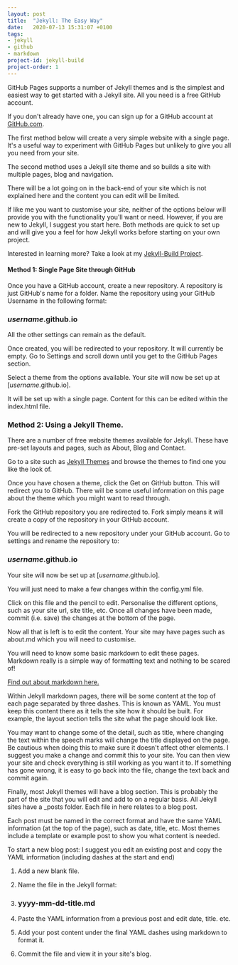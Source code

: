 ```yaml
---
layout: post
title:  "Jekyll: The Easy Way"
date:   2020-07-13 15:31:07 +0100
tags:
- jekyll
- github
- markdown
project-id: jekyll-build
project-order: 1
---
```

GitHub Pages supports a number of Jekyll themes and is the simplest and easiest way to get started with a Jekyll site. All you need is a free GitHub account.

If you don't already have one, you can sign up for a GitHub account at [GitHub.com](http://github.com).

The first method below will create a very simple website with a single page. It's a useful way to experiment with GitHub Pages but unlikely to give you all you need from your site.

The second method uses a Jekyll site theme and so builds a site with multiple pages, blog and navigation.

There will be a lot going on in the back-end of your site which is not explained here and the content you can edit will be limited.

If like me you want to customise your site, neither of the options below will provide you with the functionality you'll want or need. However, if you are new to Jekyll, I suggest you start here. Both methods are quick to set up and will give you a feel for how Jekyll works before starting on your own project.

Interested in learning more? Take a look at my [Jekyll-Build Project](https://dinkwiz.github.io/projects/jekyll-build.html).

#### Method 1: Single Page Site through GitHub

Once you have a GitHub account, create a new repository. A repository is just GitHub's name for a folder. Name the repository using your GitHub Username in the following format:

### *username*.github.io

All the other settings can remain as the default.


Once created, you will be redirected to your repository. It will currently be empty. Go to Settings and scroll down until you get to the GitHub Pages section.

Select a theme from the options available. Your site will now be set up at [*username*.github.io].

It will be set up with a single page. Content for this can be edited within the index.html file.

### Method 2: Using a Jekyll Theme.

There are a number of free website themes available for Jekyll. These have pre-set layouts and pages, such as About, Blog and Contact.

Go to a site such as [Jekyll Themes](https://jekyllthemes.io/free) and browse the themes to find one you like the look of.

Once you have chosen a theme, click the Get on GitHub button. This will redirect you to GitHub. There will be some useful information on this page about the theme which you might want to read through.

Fork the GitHub repository you are redirected to. Fork simply means it will create a copy of the repository in your GitHub account.

You will be redirected to a new repository under your GitHub account. Go to settings and rename the repository to:

### *username*.github.io

Your site will now be set up at [*username*.github.io].

You will just need to make a few changes within the config.yml file.

Click on this file and the pencil to edit. Personalise the different options, such as your site url, site title, etc. Once all changes have been made, commit (i.e. save) the changes at the bottom of the page.

Now all that is left is to edit the content. Your site may have pages such as about.md which you will need to customise.

You will need to know some basic markdown to edit these pages. Markdown really is a simple way of formatting text and nothing to be scared of!

[Find out about markdown here.](link)

Within Jekyll markdown pages, there will be some content at the top of each page separated by three dashes. This is known as YAML. You must keep this content there as it tells the site how it should be built. For example, the layout section tells the site what the page should look like.

You may want to change some of the detail, such as title, where changing the text within the speech marks will change the title displayed on the page. Be cautious when doing this to make sure it doesn't affect other elements. I suggest you make a change and commit this to your site. You can then view your site and check everything is still working as you want it to. If something has gone wrong, it is easy to go back into the file, change the text back and commit again.

Finally, most Jekyll themes will have a blog section. This is probably the part of the site that you will edit and add to on a regular basis. All Jekyll sites have a \_posts folder. Each file in here relates to a blog post.

Each post must be named in the correct format and have the same YAML information (at the top of the page), such as date, title, etc. Most themes include a template or example post to show you what content is needed.

To start a new blog post: I suggest you edit an existing post and copy the YAML information (including dashes at the start and end)

1. Add a new blank file.

2. Name the file in the Jekyll format:

3. ### yyyy-mm-dd-title.md

4. Paste the YAML information from a previous post and edit date, title. etc.

5. Add your post content under the final YAML dashes using markdown to format it.

6. Commit the file and view it in your site's blog.
